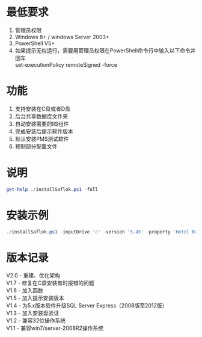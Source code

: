 # 最低要求
<ol>
    <li> 管理员权限 </li>
    <li> Windows 8+ / windows Server 2003+ </li>
    <li> PowerShell V5+ </li>
    <li> 如果提示无权运行，需要用管理员权限在PowerShell命令行中输入以下命令并回车<br />set-executionPolicy remoteSigned -force </li>
</ol>

# 功能
<ol>
    <li> 支持安装在C盘或者D盘 </li>
    <li> 后台共享数据库文件夹 </li>
    <li> 自动安装需要的IIS组件 </li>
    <li> 完成安装后提示软件版本  </li>
    <li> 默认安装PMS测试软件  </li>
    <li> 预制部分配置文件  </li>
</ol>

# 说明
````Powershell
get-help ./installSaflok.ps1 -full
````

# 安装示例
````Powershell
./installSaflok.ps1 -inputDrive 'c' -version '5.45' -property 'Hotel Name' -vendor 'dormakaba'
````

# 版本记录
V2.0 - 重建、优化架构 <br />
V1.7 - 修复在C盘安装有时报错的问题 <br />
V1.6 - 加入函数 <br />
V1.5 - 加入提示安装版本 <br />
V1.4 - 为5.x版本软件升级SQL Server Express（2008版至2012版）<br />
V1.3 - 加入安装盘验证 <br />
V1.2 - 兼容32位操作系统 <br />
V1.1 - 兼容win7/server-2008R2操作系统 <br />
